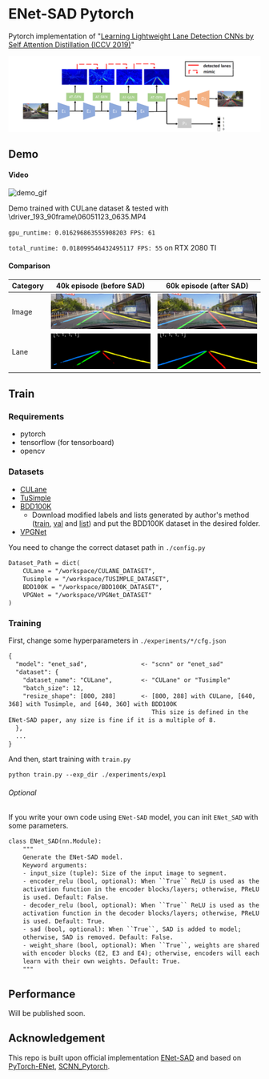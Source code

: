 # ENet-SAD Pytorch
 Pytorch implementation of "[Learning Lightweight Lane Detection CNNs by Self Attention Distillation (ICCV 2019)](https://arxiv.org/abs/1908.00821)"

<img src="./image/ENet-SAD_paper_model_architecture.png" alt="drawing" width="750"/>

## Demo
#### Video
![demo_gif](./image/ENet-SAD_demo.gif)

Demo trained with CULane dataset & tested with \driver_193_90frame\06051123_0635.MP4

`gpu_runtime: 0.016296863555908203 FPS: 61`

`total_runtime: 0.018099546432495117 FPS: 55` on RTX 2080 TI

#### Comparison
| Category | 40k episode (before SAD)                  | 60k episode (after SAD)                  |
| -------- | ----------------------------------------- | ---------------------------------------- |
| Image    | ![img1](./image/ENet_before_SAD.png)      | ![img2](./image/ENet_after_SAD.png)      |
| Lane     | ![img3](./image/ENet_before_SAD_lane.png) | ![img4](./image/ENet_after_SAD_lane.png) |

## Train
### Requirements
* pytorch
* tensorflow (for tensorboard)
* opencv

### Datasets


* [CULane](https://xingangpan.github.io/projects/CULane.html)
* [TuSimple](https://github.com/TuSimple/tusimple-benchmark/issues/3)
* [BDD100K](http://bdd-data.berkeley.edu/)
  * Download modified labels and lists generated by author's method ([train](https://drive.google.com/open?id=1wjoOQT6OJlLETz0ZYThBWjSt1Tgzn6_j), [val](https://drive.google.com/open?id=1WaUjdgI4CMXkYFfi8Lz2rHiYYWLU5hav) and [list](https://github.com/cardwing/Codes-for-Lane-Detection/tree/master/ENet-BDD100K-Torch/list)) and put the BDD100K dataset in the desired folder.
* [VPGNet](https://github.com/SeokjuLee/VPGNet/issues/50)

You need to change the correct dataset path in `./config.py`
```
Dataset_Path = dict(
    CULane = "/workspace/CULANE_DATASET",
    Tusimple = "/workspace/TUSIMPLE_DATASET",
    BDD100K = "/workspace/BDD100K_DATASET",
    VPGNet = "/workspace/VPGNet_DATASET"
)
```

### Training
First, change some hyperparameters in `./experiments/*/cfg.json`
```
{
  "model": "enet_sad",               <- "scnn" or "enet_sad"
  "dataset": {
    "dataset_name": "CULane",        <- "CULane" or "Tusimple"
    "batch_size": 12,
    "resize_shape": [800, 288]       <- [800, 288] with CULane, [640, 368] with Tusimple, and [640, 360] with BDD100K
                                        This size is defined in the ENet-SAD paper, any size is fine if it is a multiple of 8.
  },
  ...
}
```

And then, start training with `train.py`
```
python train.py --exp_dir ./experiments/exp1
```

###### Optional
If you write your own code using `ENet-SAD` model, you can init `ENet_SAD` with some parameters.
```
class ENet_SAD(nn.Module):
    """
    Generate the ENet-SAD model.
    Keyword arguments:
    - input_size (tuple): Size of the input image to segment.
    - encoder_relu (bool, optional): When ``True`` ReLU is used as the
    activation function in the encoder blocks/layers; otherwise, PReLU
    is used. Default: False.
    - decoder_relu (bool, optional): When ``True`` ReLU is used as the
    activation function in the decoder blocks/layers; otherwise, PReLU
    is used. Default: True.
    - sad (bool, optional): When ``True``, SAD is added to model;
    otherwise, SAD is removed. Default: False.
    - weight_share (bool, optional): When ``True``, weights are shared
    with encoder blocks (E2, E3 and E4); otherwise, encoders will each
    learn with their own weights. Default: True.
    """
```

## Performance
Will be published soon.

## Acknowledgement
This repo is built upon official implementation [ENet-SAD](https://github.com/cardwing/Codes-for-Lane-Detection) and based on [PyTorch-ENet](https://github.com/davidtvs/PyTorch-ENet), [SCNN_Pytorch](https://github.com/harryhan618/SCNN_Pytorch).
